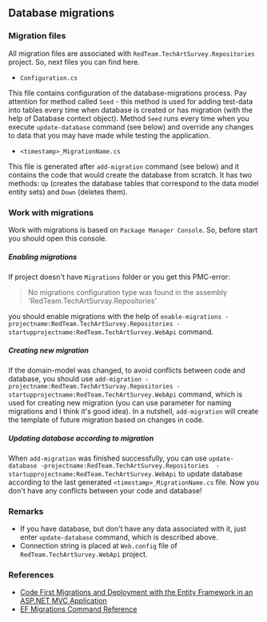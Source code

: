 ## Database migrations ##

### Migration files ###

All migration files are associated with `RedTeam.TechArtSurvey.Repositories` project. So, next files you can find here.

- `Configuration.cs`

This file contains configuration of the database-migrations process. Pay attention for method called `Seed` - this method is used for adding test-data into tables every time when database is created or has migration (with the help of Database context object). Method `Seed` runs every time when you execute `update-database` command (see below) and override any changes to data that you may have made while testing the application.

- `<timestamp>_MigrationName.cs`

This file is generated after `add-migration` command (see below) and it contains the code that would create the database from scratch. It has two methods: `Up` (creates the database tables that correspond to the data model entity sets) and `Down` (deletes them).

### Work with migrations ###

Work with migrations is based on `Package Manager Console`. So, before start you should open this console.

##### Enabling migrations #####

If project doesn't have `Migrations` folder or you get this PMC-error:
> No migrations configuration type was found in the assembly 'RedTeam.TechArtSurvay.Repositories'

you should enable migrations with the help of `enable-migrations -projectname:RedTeam.TechArtSurvey.Repositories -startupprojectname:RedTeam.TechArtSurvey.WebApi` command. 

##### Creating new migration #####

If the domain-model was changed, to avoid conflicts between code and database, you should use `add-migration -projectname:RedTeam.TechArtSurvay.Repositories -startupprojectname:RedTeam.TechArtSurvey.WebApi` command, which is used for creating new migration (you can use parameter for naming migrations and I think it's good idea). In a nutshell, `add-migration` will create the template of future migration based on changes in code.

##### Updating database according to migration #####

When `add-migration` was finished successfully, you can use `update-database -projectname:RedTeam.TechArtSurvey.Repositories 
-startupprojectname:RedTeam.TechArtSurvey.WebApi` to update database according to the last generated `<timestamp>_MigrationName.cs` file. Now you don't have any conflicts between your code and database!

### Remarks ###

* If you have database, but don't have any data associated with it, just enter `update-database` command, which is described above.
* Connection string is placed at `Web.config` file of `RedTeam.TechArtSurvey.WebApi` project.

### References ###

- [Code First Migrations and Deployment with the Entity Framework in an ASP.NET MVC Application](https://docs.microsoft.com/en-us/aspnet/mvc/overview/getting-started/getting-started-with-ef-using-mvc/migrations-and-deployment-with-the-entity-framework-in-an-asp-net-mvc-application)
- [EF Migrations Command Reference](https://coding.abel.nu/2012/03/ef-migrations-command-reference/)

